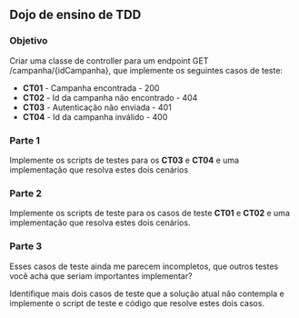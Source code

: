 ## Dojo de ensino de TDD

### Objetivo
Criar uma classe de controller para um endpoint GET /campanha/{idCampanha},
que implemente os seguintes casos de teste:

- **CT01** - Campanha encontrada - 200
- **CT02** - Id da campanha não encontrado - 404
- **CT03** - Autenticação não enviada - 401
- **CT04** - Id da campanha inválido - 400

### Parte 1

Implemente os scripts de testes para os **CT03** e **CT04** e uma implementação que resolva estes dois cenários

### Parte 2

Implemente os scripts de teste para os casos de teste **CT01** e **CT02** e uma implementação que resolva estes dois cenários.

### Parte 3

Esses casos de teste ainda me parecem incompletos, que outros testes você acha que seriam importantes implementar? 

Identifique mais dois casos de teste que a solução atual não contempla e implemente o script de teste e código que resolve estes dois casos.
